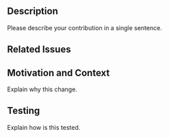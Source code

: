 <!--
Please follow our code of conduct when engaging in the beman community:
https://github.com/bemanproject/beman/blob/main/docs/CODE_OF_CONDUCT.md
-->

<!--
Thank you for your contribution!

If you are updating project structure or build configs:
- Make sure your contribution does not go against the beman standard:
  https://github.com/bemanproject/beman/blob/main/docs/BEMAN_STANDARD.md
- For new CMake arguments/ presets: please make sure you added appropriate CI tests.

If you are updating documentations:
- Make sure badges and pictures does not impact readability.

If you are updating any implementation details:
- Make sure you submit appropriate testing.

We encourage small & incremental additions instead of large redesigns.
They are easier and faster to review.
They are also less likely to introduce bugs.

While we do not formally adopt this guide as a standard,
we encourage you to read and consider:
"The CL author’s guide to getting through code review".
https://google.github.io/eng-practices/review/developer/

Regardless, feel free to open a PR on your existing changes.
We appreciate the suggestion and will help out.

Please run pre-commit against your change to comply with our linting rules.
The command to check all files in the directory is:
pre-commit run --all-files
-->

<!-- markdownlint-disable-next-line MD041 -->
## Description

Please describe your contribution in a single sentence.

## Related Issues

<!-- use magic keywords like "fix" to close issues linked to this PR automatically -->

## Motivation and Context

Explain why this change.

## Testing

Explain how is this tested.

<!-- make sure you run pre-commit before opening a PR -->
